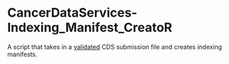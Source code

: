 # CancerDataServices-Indexing_Manifest_CreatoR
A script that takes in a [validated](https://github.com/CBIIT/CancerDataServices-SubmissionValidationR) CDS submission file and creates indexing manifests.
